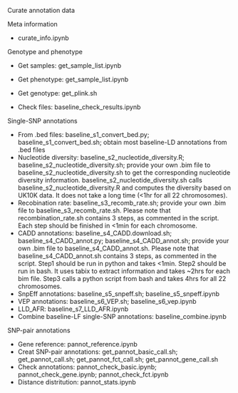 Curate annotation data

Meta information
- curate_info.ipynb

Genotype and phenotype
- Get samples: get_sample_list.ipynb
- Get phenotype: get_sample_list.ipynb
- Get genotype: get_plink.sh

- Check files: baseline_check_results.ipynb

Single-SNP annotations
- From .bed files: baseline_s1_convert_bed.py; baseline_s1_convert_bed.sh; obtain most baseline-LD annotations from .bed files 
- Nucleotide diversity: baseline_s2_nucleotide_diversity.R; baseline_s2_nucleotide_diversity.sh; provide your own .bim file to baseline_s2_nucleotide_diversity.sh to get the corresponding nucleotide diversity information. baseline_s2_nucleotide_diversity.sh calls baseline_s2_nucleotide_diversity.R and computes the diversity based on UK10K data. It does not take a long time (<1hr for all 22 chromosomes).
- Recobination rate: baseline_s3_recomb_rate.sh; provide your own .bim file to baseline_s3_recomb_rate.sh. Please note that recombination_rate.sh contains 3 steps, as commented in the script. Each step should be finished in <1min for each chromosome. 
- CADD annotations: baseline_s4_CADD.download.sh; baseline_s4_CADD_annot.py; baseline_s4_CADD_annot.sh; provide your own .bim file to baseline_s4_CADD_annot.sh. Please note that baseline_s4_CADD_annot.sh contains 3 steps, as commented in the script. Step1 should be run in python and takes <1min. Step2 should be run in bash. It uses tabix to extract information and takes ~2hrs for each bim file. Step3 calls a python script from bash and takes 4hrs for all 22 chromosomes. 
- SnpEff annotations: baseline_s5_snpeff.sh; baseline_s5_snpeff.ipynb
- VEP annotations: baseline_s6_VEP.sh; baseline_s6_vep.ipynb
- LLD_AFR: baseline_s7_LLD_AFR.ipynb
- Combine baseline-LF single-SNP annotations: baseline_combine.ipynb

SNP-pair annotations
- Gene reference: pannot_reference.ipynb
- Creat SNP-pair annotations: get_pannot_basic_call.sh; get_pannot_call.sh; get_pannot_fct_call.sh; get_pannot_gene_call.sh
- Check annotations: pannot_check_basic.ipynb; pannot_check_gene.ipynb; pannot_check_fct.ipynb
- Distance distritution: pannot_stats.ipynb
